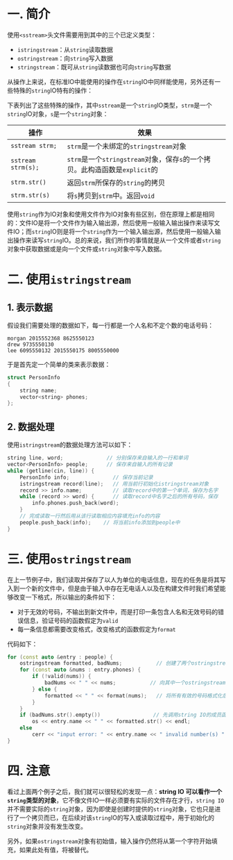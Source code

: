 # 一. 简介

使用`<sstream>`头文件需要用到其中的三个已定义类型：

- `istringstream`：从`string`读取数据
- `ostringstream`：向`string`写入数据
- `stringstream`：既可从`string`读数据也可向`string`写数据

从操作上来说，在标准IO中能使用的操作在`string`IO中同样能使用，另外还有一些特殊的`string`IO特有的操作：

下表列出了这些特殊的操作，其中`sstream`是一个`string`IO类型，`strm`是一个`string`IO对象，`s`是一个`string`对象：

| 操作               | 效果                                                         |
| ------------------ | ------------------------------------------------------------ |
| `sstream strm;`    | `strm`是一个未绑定的`stringstream`对象                       |
| `sstream strm(s);` | `strm`是一个`stringstream`对象，保存`s`的一个拷贝。此构造函数是`explicit`的 |
| `strm.str()`       | 返回`strm`所保存的`string`的拷贝                             |
| `strm.str(s)`      | 将`s`拷贝到`strm`中。返回`void`                              |

使用`string`作为IO对象和使用文件作为IO对象有些区别，但在原理上都是相同的：文件IO是将一个文件作为输入输出源，然后使用一般输入输出操作来读写文件IO；而`string`IO则是将一个`string`作为一个输入输出源，然后使用一般输入输出操作来读写`string`IO。总的来说，我们所作的事情就是从一个文件或者`string`对象中获取数据或是向一个文件或`string`对象中写入数据。

# 二. 使用`istringstream`

## 1. 表示数据

假设我们需要处理的数据如下，每一行都是一个人名和不定个数的电话号码：

```
morgan 2015552368 8625550123
drew 9735550130
lee 6095550132 2015550175 8005550000
```

于是首先定一个简单的类来表示数据：

```c++
struct PersonInfo
{
    string name;
    vector<string> phones;
};
```



## 2. 数据处理

使用`istringstream`的数据处理方法可以如下：

```c++
string line, word;				// 分别保存来自输入的一行和单词
vector<PersonInfo> people;		// 保存来自输入的所有记录
while (getline(cin, line)) {
    PersonInfo info;			  // 保存当前记录
    istringstream record(line);   // 用当前行初始化istringstream对象
    record >> info.name;		  // 读取record中的第一个单词，保存为名字
    while (record >> word) {	  // 读取record中名字之后的所有号码，保存
        info.phones.push_back(word);
    }
    // 完成读取一行然后用从该行读取相应内容填充info的内容
    people.push_back(info);	   // 将当前info添加到people中
}
```



# 三. 使用`ostringstream`

在上一节例子中，我们读取并保存了以人为单位的电话信息，现在的任务是将其写入到一个新的文件中，但是由于输入中存在无电话人以及在构建文件时我们希望能够改变一下格式，所以输出的条件如下：

- 对于无效的号码，不输出到新文件中，而是打印一条包含人名和无效号码的错误信息，验证号码的函数假定为`valid`
- 每一条信息都需要改变格式，改变格式的函数假定为`format`

代码如下：

```c++
for (const auto &entry : people) {
    ostringstream formatted, badNums;			// 创建了两个ostringstream对象
    for (const auto &nums : entry.phones) {
        if (!valid(nums)) {
            badNums << " " << nums;			  // 向其中一个ostringstream对象写入信息，需要注意的是看似只保存了一个坏数，实际上保存了当前人的所有坏数
        } else {
            formatted << " " << format(nums);	// 将所有有效的号码格式化后写入到另一个ostringstream对象中
        }
    }
    if (badNums.str().empty())				   // 先调用string IO的成员函数str得到对应的string，但后调用string的成员函数empty查询是否为空
        os << entry.name << " " << formatted.str() << endl;
    else
        cerr << "input error: " << entry.name << " invalid number(s) " << badNums.str() << endl;
}
```



# 四. 注意

看过上面两个例子之后，我们就可以很轻松的发现一点：**string IO 可以看作一个`string`类型的对象**，它不像文件IO一样必须要有实际的文件存在才行，`string IO`并不需要实际的`string`对象，因为即使是创建时提供的`string`对象，它也只是进行了一个拷贝而已，在后续对该`string`IO的写入或读取过程中，用于初始化的`string`对象并没有发生改变。

另外，如果`ostringstream`对象有初始值，输入操作仍然将从第一个字符开始填充，如果此处有值，将被替代。